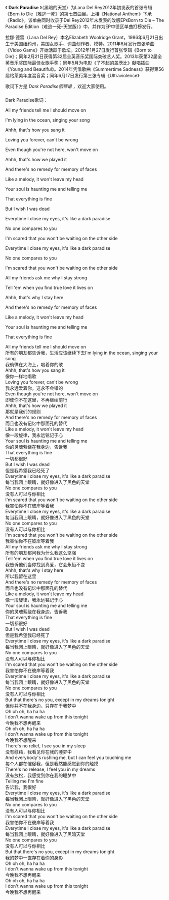 

《 **Dark Paradise** 》（黑暗的天堂）为Lana Del Rey2012年初发表的首张专辑《Born to
Die（难逃一死》的第七首曲目。上接《National Anthem》下承《Radio》。该单曲同时收录于Del Rey2012年末发表的改版EP《Born
to Die – The Paradise Edition（难逃一死–天堂版）》中，并作为EP中德区单曲打榜发行。

  

拉娜·德雷（Lana Del Rey）本名Elizabeth Woolridge
Grant，1986年6月21日出生于美国纽约州，美国女歌手、词曲创作者、模特。2011年6月发行首张单曲《Video
Game》开始活跃于歌坛。2012年1月27日发行首张专辑《Born to
Die》；同年2月21日获得第32届全英音乐奖国际突破艺人奖。2013年获第32届全英音乐奖国际最佳女歌手奖；同年5月为电影《了不起的盖茨比》献唱插曲《Young
and Beautiful》。2014年凭借歌曲《Summertime
Sadness》获得第56届格莱美年度混音奖；同年6月17日发行第三张专辑《Ultraviolence》

  

歌词下方是 _Dark Paradise钢琴谱_ ，欢迎大家使用。

###  
Dark Paradise歌词：

  

All my friends tell me I should move on

I'm lying in the ocean, singing your song

Ahhh, that's how you sang it

Loving you forever, can't be wrong

Even though you're not here, won't move on

Ahhh, that's how we played it

And there's no remedy for memory of faces

Like a melody, it won't leave my head

Your soul is haunting me and telling me

That everything is fine

But I wish I was dead

Everytime I close my eyes, it's like a dark paradise

No one compares to you

I'm scared that you won't be waiting on the other side

Everytime I close my eyes, it's like a dark paradise

No one compares to you

I'm scared that you won't be waiting on the other side

All my friends ask me why I stay strong

Tell 'em when you find true love it lives on

Ahhh, that's why I stay here

And there's no remedy for memory of faces

Like a melody, it won't leave my head

Your soul is haunting me and telling me

That everything is fine

  
  
  
All my friends tell me I should move on  
所有的朋友都告诉我，生活应该继续下去I'm lying in the ocean, singing your song  
我徜徉在大海上，唱着你的歌  
Ahhh, that's how you sang it  
像你一样地唱歌  
Loving you forever, can't be wrong  
我永远爱着你，这永不会错的  
Even though you're not here, won't move on  
即使你不在这里，不再继续前行  
Ahhh, that's how we played it  
那就是我们的规则  
And there's no remedy for memory of faces  
而且也没有记忆中那面孔的替代  
Like a melody, it won't leave my head  
像一段旋律，我永远铭记于心  
Your soul is haunting me and telling me  
你的灵魂萦绕在我身边，告诉我  
That everything is fine  
一切都很好  
But I wish I was dead  
但是我希望我已经死了  
Everytime I close my eyes, it's like a dark paradise  
每当我闭上眼睛，就好像进入了黑色的天堂  
No one compares to you  
没有人可以与你相比  
I'm scared that you won't be waiting on the other side  
我害怕你不在彼岸等着我  
Everytime I close my eyes, it's like a dark paradise  
每当我闭上眼睛，就好像进入了黑色的天堂  
No one compares to you  
没有人可以与你相比  
I'm scared that you won't be waiting on the other side  
我害怕你不在彼岸等着我  
All my friends ask me why I stay strong  
所有的朋友都问我为什么我这么坚强  
Tell 'em when you find true love it lives on  
我告诉他们当你找到真爱，它会永恒不变  
Ahhh, that's why I stay here  
所以我留在这里  
And there's no remedy for memory of faces  
而且也没有记忆中那面孔的替代  
Like a melody, it won't leave my head  
像一段旋律，我永远铭记于心  
Your soul is haunting me and telling me  
你的灵魂萦绕在我身边，告诉我  
That everything is fine  
一切都很好  
But I wish I was dead  
但是我希望我已经死了  
Everytime I close my eyes, it's like a dark paradise  
每当我闭上眼睛，就好像进入了黑色的天堂  
No one compares to you  
没有人可以与你相比  
I'm scared that you won't be waiting on the other side  
我害怕你不在彼岸等着我  
Everytime I close my eyes, it's like a dark paradise  
每当我闭上眼睛，就好像进入了黑色的天堂  
No one compares to you  
没有人可以与你相比  
But that there's no you, except in my dreams tonight  
但你并不在我身边，只存在于我梦中  
Oh oh oh, ha ha ha  
I don't wanna wake up from this tonight  
今晚我不想再醒来  
Oh oh oh, ha ha ha  
I don't wanna wake up from this tonight  
今晚我不想醒来  
There's no relief, I see you in my sleep  
没有慰藉，我看见你在我的睡梦中  
And everybody's rushing me, but I can feel you touching me  
每个人都在催促我，但是我然能感觉到你的触摸  
There's no release, I feel you in my dreams  
没有放松，我感觉到你在我的睡梦中  
Telling me I'm fine  
告诉我，我很好  
Everytime I close my eyes, it's like a dark paradise  
每当我闭上眼睛，就好像进入了黑色的天堂  
No one compares to you  
没有人可以与你相比  
I'm scared that you won't be waiting on the other side  
我害怕你不在彼岸等着我  
Everytime I close my eyes, it's like a dark paradise  
每当我闭上眼睛，就好像进入了黑暗天堂  
No one compares to you  
没有人可以与你相比  
But that there's no you, except in my dreams tonight  
我的梦中一直存在着你的身影  
Oh oh oh, ha ha ha  
I don't wanna wake up from this tonight  
今晚我不想再醒来  
Oh oh oh, ha ha ha  
I don't wanna wake up from this tonight  
今晚我不想再醒来  
  

